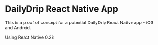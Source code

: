 # DailyDrip React Native App

This is a proof of concept for a potential DailyDrip React Native app - iOS and Android.

Using React Native 0.28
